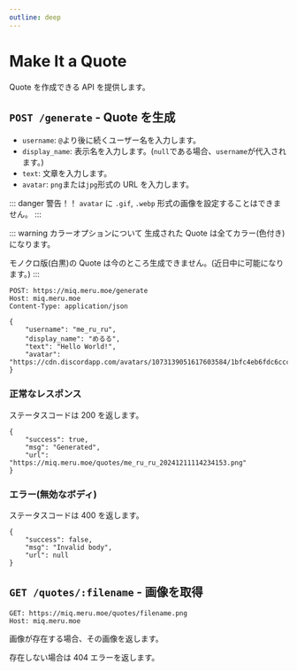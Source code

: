 ```yaml
---
outline: deep
---
```


# Make It a Quote <Badge type="info" text="v1.0.0"/>

Quote を作成できる API を提供します。

## `POST /generate` - Quote を生成

- `username`: `@`より後に続くユーザー名を入力します。
- `display_name`: 表示名を入力します。(`null`である場合、`username`が代入されます。)
- `text`: 文章を入力します。
- `avatar`: `png`または`jpg`形式の URL を入力します。

::: danger 警告！！
`avatar` に `.gif`, `.webp` 形式の画像を設定することはできません。
:::

::: warning カラーオプションについて
生成された Quote は全てカラー(色付き)になります。

モノクロ版(白黒)の Quote は今のところ生成できません。(近日中に可能になります。)
:::

```
POST: https://miq.meru.moe/generate
Host: miq.meru.moe
Content-Type: application/json

{
	"username": "me_ru_ru",
	"display_name": "めるる",
	"text": "Hello World!",
	"avatar": "https://cdn.discordapp.com/avatars/1073139051617603584/1bfc4eb6fdc6ccc5ac754c6b7c5adeb9.png"
}
```

### 正常なレスポンス

ステータスコードは 200 を返します。

```
{
	"success": true,
	"msg": "Generated",
	"url": "https://miq.meru.moe/quotes/me_ru_ru_20241211114234153.png"
}
```

### エラー(無効なボディ)

ステータスコードは 400 を返します。

```
{
	"success": false,
	"msg": "Invalid body",
	"url": null
}
```

## `GET /quotes/:filename` - 画像を取得

```
GET: https://miq.meru.moe/quotes/filename.png
Host: miq.meru.moe
```

画像が存在する場合、その画像を返します。

存在しない場合は 404 エラーを返します。
